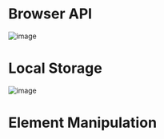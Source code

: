 # Browser API
![image](https://user-images.githubusercontent.com/83491188/209548994-c1b649c5-9245-45e1-8cd6-118ac86a901c.png)

# Local Storage
![image](https://user-images.githubusercontent.com/83491188/209549149-a1e1fff4-3cbe-4c31-af2b-41ed848cc77a.png)

# Element Manipulation
